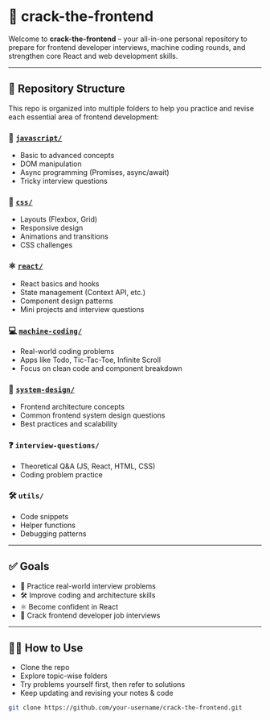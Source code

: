 # 🚀 crack-the-frontend

Welcome to **crack-the-frontend** – your all-in-one personal repository to prepare for frontend developer interviews, machine coding rounds, and strengthen core React and web development skills.

---

## 📁 Repository Structure

This repo is organized into multiple folders to help you practice and revise each essential area of frontend development:

### 🧠 [`javascript/`](./javascript/)

- Basic to advanced concepts
- DOM manipulation
- Async programming (Promises, async/await)
- Tricky interview questions

### 🎨 [`css/`](./CSS/)

- Layouts (Flexbox, Grid)
- Responsive design
- Animations and transitions
- CSS challenges

### ⚛️ [`react/`](./react/)

- React basics and hooks
- State management (Context API, etc.)
- Component design patterns
- Mini projects and interview questions

### 💻 [`machine-coding/`](./machine-coding/)

- Real-world coding problems
- Apps like Todo, Tic-Tac-Toe, Infinite Scroll
- Focus on clean code and component breakdown

### 🧱 [`system-design/`](./system-design/)

- Frontend architecture concepts
- Common frontend system design questions
- Best practices and scalability

### ❓ `interview-questions/`

- Theoretical Q&A (JS, React, HTML, CSS)
- Coding problem practice

### 🛠 `utils/`

- Code snippets
- Helper functions
- Debugging patterns

---

## ✅ Goals

- 📌 Practice real-world interview problems
- 🛠 Improve coding and architecture skills
- ⚛️ Become confident in React
- 💼 Crack frontend developer job interviews

---

## 🧑‍💻 How to Use

- Clone the repo
- Explore topic-wise folders
- Try problems yourself first, then refer to solutions
- Keep updating and revising your notes & code

```bash
git clone https://github.com/your-username/crack-the-frontend.git
```
